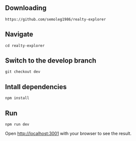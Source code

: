 ## Downloading

```
https://github.com/semoleg1986/realty-explorer
```
## Navigate

```
cd realty-explorer
```
## Switch to the develop branch

```
git checkout dev
```

## Intall dependencies

```
npm install
```

## Run 

```
npm run dev
```

Open [http://localhost:3001](http://localhost:3001) with your browser to see the result.